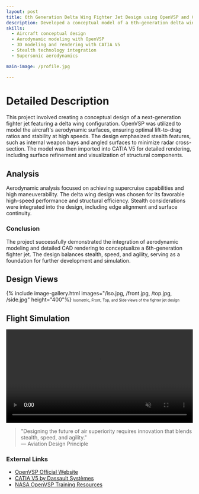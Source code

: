 ```yaml
---
layout: post
title: 6th Generation Delta Wing Fighter Jet Design using OpenVSP and CATIA V5
description: Developed a conceptual model of a 6th-generation delta wing fighter jet using OpenVSP for aerodynamic modeling and CATIA V5 for detailed rendering, focusing on stealth characteristics and high-speed performance.
skills: 
  - Aircraft conceptual design
  - Aerodynamic modeling with OpenVSP
  - 3D modeling and rendering with CATIA V5
  - Stealth technology integration
  - Supersonic aerodynamics

main-image: /profile.jpg 

---
```


# Detailed Description
This project involved creating a conceptual design of a next-generation fighter jet featuring a delta wing configuration. OpenVSP was utilized to model the aircraft's aerodynamic surfaces, ensuring optimal lift-to-drag ratios and stability at high speeds. The design emphasized stealth features, such as internal weapon bays and angled surfaces to minimize radar cross-section. The model was then imported into CATIA V5 for detailed rendering, including surface refinement and visualization of structural components.

## Analysis
Aerodynamic analysis focused on achieving supercruise capabilities and high maneuverability. The delta wing design was chosen for its favorable high-speed performance and structural efficiency. Stealth considerations were integrated into the design, including edge alignment and surface continuity.

### Conclusion
The project successfully demonstrated the integration of aerodynamic modeling and detailed CAD rendering to conceptualize a 6th-generation fighter jet. The design balances stealth, speed, and agility, serving as a foundation for further development and simulation.

## Design Views
{% include image-gallery.html images="/iso.jpg, /front.jpg, /top.jpg, /side.jpg" height="400"%}
<span style="font-size: 10px">Isometric, Front, Top, and Side views of the fighter jet design</span>

## Flight Simulation
<video autoplay loop muted playsinline controls width="100%">
  <source src="/_projects/6_gen_fighter/videoss/6gen.mp4" type="video/mp4">
  Your browser does not support the video tag.
</video>

> "Designing the future of air superiority requires innovation that blends stealth, speed, and agility."  
> — Aviation Design Principle

### External Links
- [OpenVSP Official Website](https://openvsp.org/)
- [CATIA V5 by Dassault Systèmes](https://www.3ds.com/products-services/catia/products/v5/)
- [NASA OpenVSP Training Resources](https://vspu.larc.nasa.gov/)
